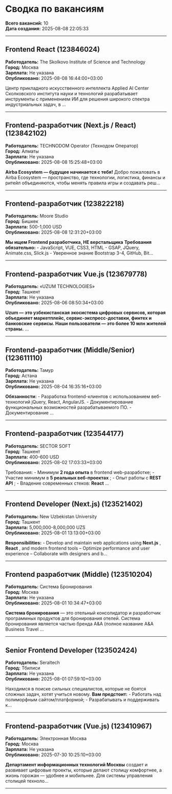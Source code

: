 # Сводка по вакансиям

**Всего вакансий:** 10  
**Дата создания:** 2025-08-08 22:05:33

---

## Frontend React (123846024)

**Работодатель:** The Skolkovo Institute of Science and Technology  
**Город:** Москва  
**Зарплата:** Не указана  
**Опубликовано:** 2025-08-08 16:44:00+03:00

Центр прикладного искусственного интеллекта Applied AI Center Сколковского института науки и технологий разрабатывает инструменты с применением ИИ для решения широкого спектра индустриальных задач, в ...

---

## Frontend-разработчик (Next.js / React) (123842102)

**Работодатель:** TECHNODOM Operator (Технодом Оператор)  
**Город:** Алматы  
**Зарплата:** Не указана  
**Опубликовано:** 2025-08-08 15:25:48+03:00

**Airba Ecosystem — будущее начинается с тебя!**  Добро пожаловать в Airba Ecosystem — пространство, где технологии, логистика, финансы и ритейл объединяются, чтобы менять правила игры и создавать реш...

---

## Frontend-разработчик (123822218)

**Работодатель:** Moore Studio  
**Город:** Бишкек  
**Зарплата:** 500-1,000 USD  
**Опубликовано:** 2025-08-08 12:31:20+03:00

**Мы ищем Frontend разработчика, НЕ верстальщика**  **Требования обязательно:**    - JavaScript, VUE, CSS3, HTML   - GSAP, JQuery, Animate.css, Slick.js   - Уверенное знание Bootstrap 3-4, GitHub, Bit...

---

## Frontend-разработчик Vue.js (123679778)

**Работодатель:** «UZUM TECHNOLOGIES»  
**Город:** Ташкент  
**Зарплата:** Не указана  
**Опубликовано:** 2025-08-06 08:50:34+03:00

**Uzum — это узбекистанская экосистема цифровых сервисов, которая объединяет маркетплейс, сервис-экспресс-доставки, финтех и банковские сервисы. Наши пользователи — это более 10 млн жителей страны.** ...

---

## Frontend-разработчик (Middle/Senior) (123611110)

**Работодатель:** Тамур  
**Город:** Астана  
**Зарплата:** Не указана  
**Опубликовано:** 2025-08-04 16:35:16+03:00

**Обязанности:**    - Разработка frontend-клиентов с использованием веб-технологий jQuery, React, AngularJS.   - Документирование функциональных возможностей разрабатываемого ПО.   - Документирование ...

---

## Frontend-разработчик (123544177)

**Работодатель:** SECTOR SOFT  
**Город:** Ташкент  
**Зарплата:** 400-600 USD  
**Опубликовано:** 2025-08-02 17:03:33+03:00

Требования:    - Минимум **2 года опыта** в frontend web-разработке;    - Участие минимум в **5 реальных веб-проектах** ;    - Опыт работы с **REST API** ;    - Владение современных стеков: **React** ...

---

## Frontend Developer (Next.js) (123521402)

**Работодатель:** New Uzbekistan University  
**Город:** Ташкент  
**Зарплата:** 5,000,000-8,000,000 UZS  
**Опубликовано:** 2025-08-01 13:13:00+03:00

**Responsibilities:**    - Develop and maintain web applications using **Next.js** , **React** , and modern frontend tools – Optimize performance and user experience – Collaborate with designers and b...

---

## Frontend разработчик (Middle) (123510204)

**Работодатель:** Система Бронирования  
**Город:** Москва  
**Зарплата:** Не указана  
**Опубликовано:** 2025-08-01 10:34:47+03:00

**Система бронирования** — это отельный консолидатор и разработчик программных продуктов для бронирования отелей.  Система бронирования является частью бренда A&A (полное название A&A Business Travel ...

---

## Senior Frontend Developer (123502424)

**Работодатель:** Seraltech  
**Город:** Тбилиси  
**Зарплата:** Не указана  
**Опубликовано:** 2025-08-01 07:59:10+03:00

Находимся в поиске сильных специалистов, которые не боятся сложных задач, хотят учиться новому.  **Вам предстоит:**    - Работать над полиморфным сайтом/платформой;    - Разрабатывать и поддерживать к...

---

## Frontend-разработчик (Vue.js) (123410967)

**Работодатель:** Электронная Москва  
**Город:** Москва  
**Зарплата:** Не указана  
**Опубликовано:** 2025-07-30 10:25:10+03:00

**Департамент информационных технологий Москвы** создает и развивает цифровые проекты, которые делают столицу комфортнее, а жизнь горожан — удобнее и мобильнее. Для системы управления столицей техноло...

---

